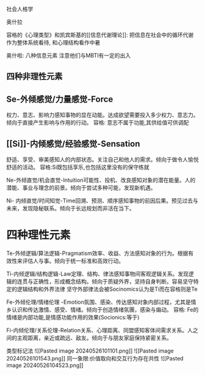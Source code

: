 社会人格学

奥什拉

容格的《心理类型》和凯宾斯基的[[信息代谢理论]]:
把信息在社会中的循环代谢作为整体系统看待, 和心理结构看作中暑

奥什啦: 
八种信息元素
注意他们与MBTI有一定的出入
## 四种非理性元素
## Se-外倾感觉/力量感觉-Force
权力、意志、影响力感知事物的显在动能。达成欲望需要投入多少权力、意志力。倾向于直接产生影响与作用的行动。
容格: 意志不属于功能,其供给值可供调配

## [[Si]]-内倾感觉/经验感觉-Sensation
舒适、享受、审美感知人的内部状态。关注自己和他人的需求。倾向于做令人愉悦舒适的活动。
容格:Si既包括享乐,也包括这里没有的保守练就

Ne-外倾直觉/机会直觉-Intuition可能性、投机、改良感知对象的潜在能量。人的潜能、事业与理念的前景。倾向于尝试多种可能，发现新机遇。

Ni- 内倾直觉/时间知觉-Time回溯、预测、顺序感知事物的前因后果。预见过去与未来，发现隐秘联系。倾向于长远规划而非活在当下。

# 四种理性元素
Te-外倾逻辑/算法逻辑-Pragmatism效率、收益、方法感知对象的行为。根据有效性来评估人与事。倾向于统一标准和高效行动。

Ti-内倾逻辑/结构逻辑-Law定理、结构、律法感知事物间客观逻辑关系。发现逻辑的连贯与正确性，形成概念结构。倾向于质疑外界，坚持自身判断。容易坚守特定的逻辑结构和外界法律
坚守外部律法会被Socinomics认为是Ti而在容格则是Te


Fe-外倾伦理/情绪伦理 -Emotion氛围、感染、传达感知对象内部过程，尤其是情乡认识和传达激情、感受、情绪。倾向于创造情绪氛團，感染与煽动。
容格: Fe的情绪是内部功能,是情感功能作用的效果(Socionics:等于)

Fi-内倾伦理/关系伦理-Relation关系、心理距离、同盟感知客体间需求关系。人之间的主观距离，亲近或疏远、敌友。倾向于与朋友家庭保持紧密关系。

类型标记法
 ![[Pasted image 20240526101101.png]] ![[Pasted image 20240526101543.png]]
 同一象限:价值取向和交互行为存在共性
 ![[Pasted image 20240526104523.png]]
 